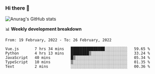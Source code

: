 ### Hi there 👋
![Anurag's GitHub stats](https://github-readme-stats.vercel.app/api?username=jami1024&show_icons=true&theme=radical)

📊 **Weekly development breakdown**
<!--START_SECTION:waka-->
```text
From: 19 February, 2022 - To: 26 February, 2022

Vue.js       7 hrs 34 mins   ███████████████░░░░░░░░░░   59.65 % 
Python       4 hrs 13 mins   ████████▒░░░░░░░░░░░░░░░░   33.24 % 
JavaScript   40 mins         █▒░░░░░░░░░░░░░░░░░░░░░░░   05.34 % 
TypeScript   10 mins         ▒░░░░░░░░░░░░░░░░░░░░░░░░   01.35 % 
Text         2 mins          ░░░░░░░░░░░░░░░░░░░░░░░░░   00.36 % 
```
<!--END_SECTION:waka-->
<!--
**jami1024/jami1024** is a ✨ _special_ ✨ repository because its `README.md` (this file) appears on your GitHub profile.

Here are some ideas to get you started:

- 🔭 I’m currently working on ...
- 🌱 I’m currently learning ...
- 👯 I’m looking to collaborate on ...
- 🤔 I’m looking for help with ...
- 💬 Ask me about ...
- 📫 How to reach me: ...
- 😄 Pronouns: ...
- ⚡ Fun fact: ...
-->
